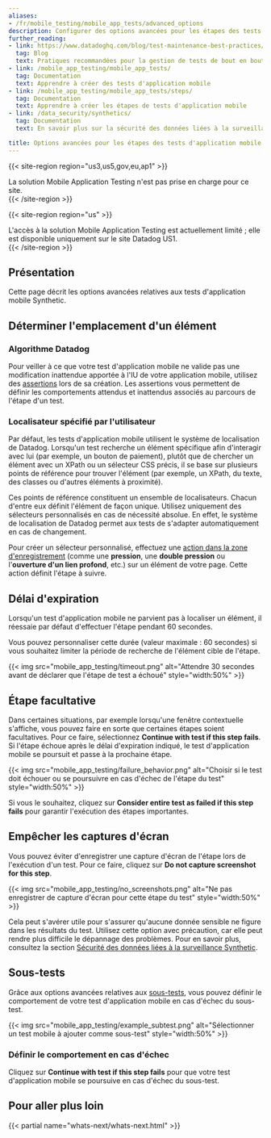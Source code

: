 ```yaml
---
aliases:
- /fr/mobile_testing/mobile_app_tests/advanced_options
description: Configurer des options avancées pour les étapes des tests mobiles
further_reading:
- link: https://www.datadoghq.com/blog/test-maintenance-best-practices/
  tag: Blog
  text: Pratiques recommandées pour la gestion de tests de bout en bout
- link: /mobile_app_testing/mobile_app_tests/
  tag: Documentation
  text: Apprendre à créer des tests d'application mobile
- link: /mobile_app_testing/mobile_app_tests/steps/
  tag: Documentation
  text: Apprendre à créer les étapes de tests d'application mobile
- link: /data_security/synthetics/
  tag: Documentation
  text: En savoir plus sur la sécurité des données liées à la surveillance Synthetic

title: Options avancées pour les étapes des tests d'application mobile
---
```


{{< site-region region="us3,us5,gov,eu,ap1" >}}
<div class="alert alert-warning">La solution Mobile Application Testing n'est pas prise en charge pour ce site.</div>
{{< /site-region >}}

{{< site-region region="us" >}}
<div class="alert alert-info">L'accès à la solution Mobile Application Testing est actuellement limité ; elle est disponible uniquement sur le site Datadog US1.</div>
{{< /site-region >}}

## Présentation

Cette page décrit les options avancées relatives aux tests d'application mobile Synthetic.

## Déterminer l'emplacement d'un élément

### Algorithme Datadog

Pour veiller à ce que votre test d'application mobile ne valide pas une modification inattendue apportée à l'IU de votre application mobile, utilisez des [assertions][1] lors de sa création. Les assertions vous permettent de définir les comportements attendus et inattendus associés au parcours de l'étape d'un test.

### Localisateur spécifié par l'utilisateur

Par défaut, les tests d'application mobile utilisent le système de localisation de Datadog. Lorsqu'un test recherche un élément spécifique afin d'interagir avec lui (par exemple, un bouton de paiement), plutôt que de chercher un élément avec un XPath ou un sélecteur CSS précis, il se base sur plusieurs points de référence pour trouver l'élément (par exemple, un XPath, du texte, des classes ou d'autres éléments à proximité).

Ces points de référence constituent un ensemble de localisateurs. Chacun d'entre eux définit l'élément de façon unique. Utilisez uniquement des sélecteurs personnalisés en cas de nécessité absolue. En effet, le système de localisation de Datadog permet aux tests de s'adapter automatiquement en cas de changement.

Pour créer un sélecteur personnalisé, effectuez une [action dans la zone d'enregistrement][1] (comme une **pression**, une **double pression** ou l'**ouverture d'un lien profond**, etc.) sur un élément de votre page. Cette action définit l'étape à suivre.

## Délai d'expiration

Lorsqu'un test d'application mobile ne parvient pas à localiser un élément, il réessaie par défaut d'effectuer l'étape pendant 60 secondes.

Vous pouvez personnaliser cette durée (valeur maximale : 60 secondes) si vous souhaitez limiter la période de recherche de l'élément cible de l'étape.

{{< img src="mobile_app_testing/timeout.png" alt="Attendre 30 secondes avant de déclarer que l'étape de test a échoué" style="width:50%" >}}

## Étape facultative

Dans certaines situations, par exemple lorsqu'une fenêtre contextuelle s'affiche, vous pouvez faire en sorte que certaines étapes soient facultatives. Pour ce faire, sélectionnez **Continue with test if this step fails**. Si l'étape échoue après le délai d'expiration indiqué, le test d'application mobile se poursuit et passe à la prochaine étape.

{{< img src="mobile_app_testing/failure_behavior.png" alt="Choisir si le test doit échouer ou se poursuivre en cas d'échec de l'étape du test" style="width:50%" >}}

Si vous le souhaitez, cliquez sur **Consider entire test as failed if this step fails** pour garantir l'exécution des étapes importantes.

## Empêcher les captures d'écran

Vous pouvez éviter d'enregistrer une capture d'écran de l'étape lors de l'exécution d'un test. Pour ce faire, cliquez sur **Do not capture screenshot for this step**.

{{< img src="mobile_app_testing/no_screenshots.png" alt="Ne pas enregistrer de capture d'écran pour cette étape du test" style="width:50%" >}}

Cela peut s'avérer utile pour s'assurer qu'aucune donnée sensible ne figure dans les résultats du test. Utilisez cette option avec précaution, car elle peut rendre plus difficile le dépannage des problèmes. Pour en savoir plus, consultez la section [Sécurité des données liées à la surveillance Synthetic][2].

## Sous-tests

Grâce aux options avancées relatives aux [sous-tests][3], vous pouvez définir le comportement de votre test d'application mobile en cas d'échec du sous-test.

{{< img src="mobile_app_testing/example_subtest.png" alt="Sélectionner un test mobile à ajouter comme sous-test" style="width:50%" >}}

### Définir le comportement en cas d'échec

Cliquez sur **Continue with test if this step fails** pour que votre test d'application mobile se poursuive en cas d'échec du sous-test.

## Pour aller plus loin

{{< partial name="whats-next/whats-next.html" >}}

[1]: /fr/mobile_app_testing/mobile_app_tests/steps/
[2]: /fr/data_security/synthetics/
[3]: /fr/mobile_testing/mobile_app_tests/steps/#subtests
